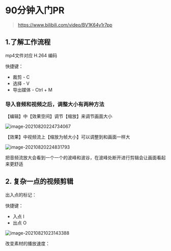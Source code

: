 # 90分钟入门PR

> https://www.bilibili.com/video/BV1K64y1r7pp

## 1.了解工作流程

mp4文件对应 H.264 编码

快捷键：

- 裁剪 - C
- 选择 - V
- 导出媒体 - Ctrl + M

### 导入音频和视频之后，调整大小有两种方法

【编辑】中【效果空间】调节【缩放】来调节画面大小

![image-20210820224734067](image-20210820224734067.png)

【效果】中视频流上【缩放为帧大小】可以调整到和画面一样大

![image-20210820224831793](image-20210820224831793.png)



把音频流放大会看到一个一个的波峰和波谷，在波峰处断开进行剪辑会让画面看起来更舒适

## 2. 复杂一点的视频剪辑

出入点的标记：

快捷键：

- 入点 I
- 出点 O 

![image-20210821023143388](image-20210821023143388.png)

改变素材的播放速度：

